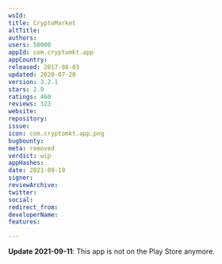 ```yaml
---
wsId: 
title: CryptoMarket
altTitle: 
authors: 
users: 50000
appId: com.cryptomkt.app
appCountry: 
released: 2017-08-03
updated: 2020-07-20
version: 3.2.1
stars: 2.9
ratings: 460
reviews: 323
website: 
repository: 
issue: 
icon: com.cryptomkt.app.png
bugbounty: 
meta: removed
verdict: wip
appHashes: 
date: 2021-09-19
signer: 
reviewArchive: 
twitter: 
social: 
redirect_from: 
developerName: 
features: 

---
```


**Update 2021-09-11**: This app is not on the Play Store anymore.
